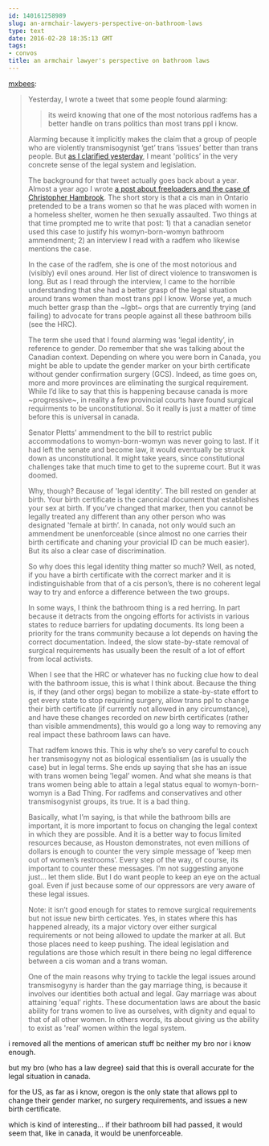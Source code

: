```yaml
---
id: 140161258989
slug: an-armchair-lawyers-perspective-on-bathroom-laws
type: text
date: 2016-02-28 18:35:13 GMT
tags:
- convos
title: an armchair lawyer's perspective on bathroom laws
---
```

<p><a class="tumblr_blog" href="http://mxbees.tumblr.com/post/140152159824">mxbees</a>:</p>
<blockquote>
<p>Yesterday, I wrote a tweet that some people found alarming:</p>

<blockquote>
  <p>its weird knowing that one of the most notorious radfems has a better handle on trans politics than most trans ppl i know.</p>
</blockquote>

<p>Alarming because it implicitly makes the claim that a group of people who are violently transmisogynist ‘get’ trans ‘issues’ better than trans people. But <a href="http://syx.pw/1Ra66Fk">as I clarified yesterday</a>, I meant 'politics’ in the very concrete sense of the legal system and legislation.</p>

<p>The background for that tweet actually goes back about a year. Almost a year ago I wrote <a href="http://syx.pw/1TdJ8n4">a post about freeloaders and the case of Christopher Hambrook</a>. The short story is that a cis man in Ontario pretended to be a trans women so that he was placed with women in a homeless shelter, women he then sexually assaulted. Two things at that time prompted me to write that post: 1) that a canadian senetor used this case to justify his womyn-born-womyn bathroom ammendment; 2) an interview I read with a radfem who likewise mentions the case.</p>

<p>In the case of the radfem, she is one of the most notorious and (visibly) evil ones around. Her list of direct violence to transwomen is long. But as I read through the interview, I came to the horrible understanding that she had a better grasp of the legal situation around trans women than most trans ppl I know. Worse yet, a much much better grasp than the ~lgbt~ orgs that are currently trying (and failing) to advocate for trans people against all these bathroom bills (see the HRC).</p>

<p>The term she used that I found alarming was 'legal identity’, in reference to gender. Do remember that she was talking about the Canadian context. Depending on where you were born in Canada, you might be able to update the gender marker on your birth certificate without gender confirmation surgery (GCS). Indeed, as time goes on, more and more provinces are eliminating the surgical requirement. While I’d like to say that this is happening because canada is more ~progressive~, in reality a few provincial courts have found surgical requirments to be unconstitutional. So it really is just a matter of time before this is universal in canada.</p>

<p>Senator Pletts’ ammendment to the bill to restrict public accommodations to womyn-born-womyn was never going to last. If it had left the senate and become law, it would eventually be struck down as unconstitutional. It might take years, since constitutional challenges take that much time to get to the supreme court. But it was doomed.</p>

<p>Why, though? Because of 'legal identity’. The bill rested on gender at birth. Your birth certificate is the canonical document that establishes your sex at birth. If you’ve changed that marker, then you cannot be legally treated any different than any other person who was designated 'female at birth’. In canada, not only would such an ammendment be unenforceable (since almost no one carries their birth certificate and chaning your provicial ID can be much easier). But its also a clear case of discrimination.</p>

<p>So why does this legal identity thing matter so much? Well, as noted, if you have a birth certificate with the correct marker and it is indistinguishable from that of a cis person’s, there is no coherent legal way to try and enforce a difference between the two groups.</p>

<p>In some ways, I think the bathroom thing is a red herring. In part because it detracts from the ongoing efforts for activists in various states to reduce barriers for updating documents. Its long been a priority for the trans community because a lot depends on having the correct documentation. Indeed, the slow state-by-state removal of surgical requirements has usually been the result of a lot of effort from local activists.</p>

<p>When I see that the HRC or whatever has no fucking clue how to deal with the bathroom issue, this is what I think about. Because the thing is, if they (and other orgs) began to mobilize a state-by-state effort to get every state to stop requiring surgery, allow trans ppl to change their birth certificate (if currently not allowed in any circumstance), and have these changes recorded on <em>new</em> birth certificates (rather than visible ammendments), this would go a long way to removing any real impact these bathroom laws can have.</p>

<p>That radfem knows this. This is why she’s so very careful to couch her transmisogyny not as biological essentialism (as is usually the case) but in legal terms. She ends up saying that she has an issue with trans women being 'legal’ women. And what she means is that trans women being able to attain a legal status equal to womyn-born-womyn is a Bad Thing. For radfems and conservatives and other transmisogynist groups, its true. It is a bad thing.</p>

<p>Basically, what I’m saying, is that while the bathroom bills are important, it is more important to focus on changing the legal context in which they are possible. And it is a better way to focus limited resources because, as Houston demonstrates, not even millions of dollars is enough to counter the very simple message of 'keep men out of women’s restrooms’. Every step of the way, of course, its important to counter these messages. I’m not suggesting anyone just… let them slide. But I do want people to keep an eye on the actual goal. Even if just because some of our oppressors are very aware of these legal issues.</p>

<p>Note: it isn’t good enough for states to remove surgical requirements but not issue new birth certicates. Yes, in states where this has happened already, its a major victory over either surgical requirements or not being allowed to update the marker at all. But those places need to keep pushing. The ideal legislation and regulations are those which result in there being no legal difference between a cis woman and a trans woman.</p>

<p>One of the main reasons why trying to tackle the legal issues around transmisogyny is harder than the gay marriage thing, is because it involves our identities both actual and legal. Gay marriage was about attaining 'equal’ rights. These documentation laws are about the basic ability for trans women to live as ourselves, with dignity and equal to that of all other women. In others words, its about giving us the ability to exist as 'real’ women within the legal system.</p>
</blockquote>

i removed all the mentions of american stuff bc neither my bro nor i know enough.

but my bro (who has a law degree) said that this is overall accurate for the legal situation in canada.

for the US, as far as i know, oregon is the only state that allows ppl to change their gender marker, no surgery requirements, and issues a new birth certificate.

which is kind of interesting... if their bathroom bill had passed, it would seem that, like in canada, it would be unenforceable. 

